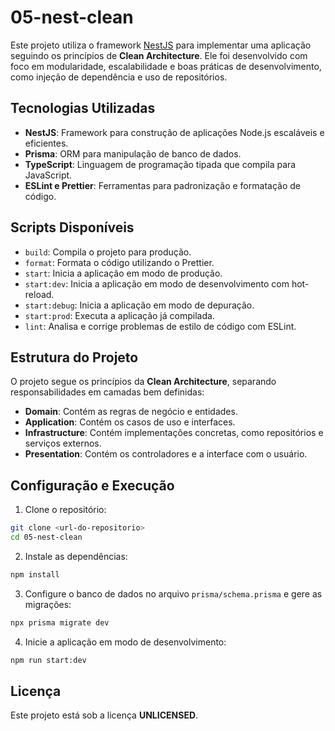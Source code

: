 # 05-nest-clean

Este projeto utiliza o framework [NestJS](https://nestjs.com/) para implementar uma aplicação seguindo os princípios de **Clean Architecture**. Ele foi desenvolvido com foco em modularidade, escalabilidade e boas práticas de desenvolvimento, como injeção de dependência e uso de repositórios.

## Tecnologias Utilizadas

- **NestJS**: Framework para construção de aplicações Node.js escaláveis e eficientes.
- **Prisma**: ORM para manipulação de banco de dados.
- **TypeScript**: Linguagem de programação tipada que compila para JavaScript.
- **ESLint e Prettier**: Ferramentas para padronização e formatação de código.

## Scripts Disponíveis

- `build`: Compila o projeto para produção.
- `format`: Formata o código utilizando o Prettier.
- `start`: Inicia a aplicação em modo de produção.
- `start:dev`: Inicia a aplicação em modo de desenvolvimento com hot-reload.
- `start:debug`: Inicia a aplicação em modo de depuração.
- `start:prod`: Executa a aplicação já compilada.
- `lint`: Analisa e corrige problemas de estilo de código com ESLint.

## Estrutura do Projeto

O projeto segue os princípios da **Clean Architecture**, separando responsabilidades em camadas bem definidas:

- **Domain**: Contém as regras de negócio e entidades.
- **Application**: Contém os casos de uso e interfaces.
- **Infrastructure**: Contém implementações concretas, como repositórios e serviços externos.
- **Presentation**: Contém os controladores e a interface com o usuário.

## Configuração e Execução

1. Clone o repositório:
  ```bash
  git clone <url-do-repositorio>
  cd 05-nest-clean
  ```

2. Instale as dependências:
  ```bash
  npm install
  ```

3. Configure o banco de dados no arquivo `prisma/schema.prisma` e gere as migrações:
  ```bash
  npx prisma migrate dev
  ```

4. Inicie a aplicação em modo de desenvolvimento:
  ```bash
  npm run start:dev
  ```

## Licença

Este projeto está sob a licença **UNLICENSED**.  
